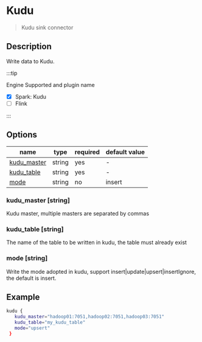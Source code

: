 # Kudu

> Kudu sink connector

## Description

Write data to Kudu.

:::tip

Engine Supported and plugin name

* [x] Spark: Kudu
* [ ] Flink

:::

## Options

| name           | type   | required | default value |
| -------------- | ------ | -------- | ------------- |
| [kudu_master](#kudu_master-string)            | string | yes      | -             |
| [kudu_table](#kudu_table-string)       | string | yes      | -         |
| [mode](#mode-string)       | string | no      | insert         |

### kudu_master [string]
Kudu master, multiple masters are separated by commas

### kudu_table [string]
The name of the table to be written in kudu, the table must already exist

### mode [string]
Write the mode adopted in kudu, support insert|update|upsert|insertIgnore, the default is insert.
## Example

```bash
kudu {
   kudu_master="hadoop01:7051,hadoop02:7051,hadoop03:7051"
   kudu_table="my_kudu_table"
   mode="upsert"
 }
```
